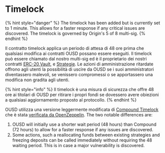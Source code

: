 # Timelock

{% hint style="danger" %}
The timelock has been added but is currently set to 1 minute. This allows for a faster response if any critical issues are discovered. The timelock is governed by Origin's 5 of 8 multi-sig.
{% endhint %}

Il contratto timelock applica un periodo di attesa di 48 ore prima che qualsiasi modifica ai contratti OUSD possano essere eseguiti. Il timelock può essere chiamato dal nostro multi-sig ed è il proprietario dei nostri contratti [ERC-20](../architecture.md),[Vault](vault.md), e [Strategie](strategies.md). Le azioni di amministrazione ritardate offrono agli utenti la possibilità di uscire da OUSD se i suoi amministratori diventassero malevoli, se venissero compromessi o se apportassero una modifica non gradita agli utenti.

{% hint style="info" %}
Il timelock è una misura di sicurezza che offre 48 ore ai titolari di OUSD per ritirare i propri fondi se dovessero avere obiezioni a qualsiasi aggiornamento proposto al protocollo.
{% endhint %}

OUSD utilizza una versione leggermente modificata di [Compound Timelock](https://compound.finance/docs/governance) che è stata [verificata da OpenZeppelin](https://blog.openzeppelin.com/compound-finance-patch-audit/). The two notable differences are:

1. OUSD will initially use a shorter wait period (48 hours) than Compound (72 hours) to allow for a faster response if any issues are discovered.
2. Some actions, such a reallocating funds between existing strategies and freezing deposits can be called immediately without requiring the 48 waiting period. This is in case a major vulnerability is discovered.



